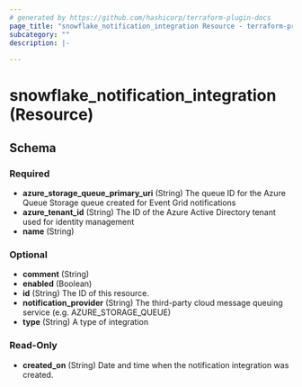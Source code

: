 ```yaml
---
# generated by https://github.com/hashicorp/terraform-plugin-docs
page_title: "snowflake_notification_integration Resource - terraform-provider-snowflake"
subcategory: ""
description: |-
  
---
```


# snowflake_notification_integration (Resource)





<!-- schema generated by tfplugindocs -->
## Schema

### Required

- **azure_storage_queue_primary_uri** (String) The queue ID for the Azure Queue Storage queue created for Event Grid notifications
- **azure_tenant_id** (String) The ID of the Azure Active Directory tenant used for identity management
- **name** (String)

### Optional

- **comment** (String)
- **enabled** (Boolean)
- **id** (String) The ID of this resource.
- **notification_provider** (String) The third-party cloud message queuing service (e.g. AZURE_STORAGE_QUEUE)
- **type** (String) A type of integration

### Read-Only

- **created_on** (String) Date and time when the notification integration was created.


